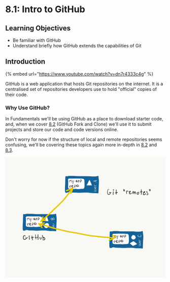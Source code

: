 # 8.1: Intro to GitHub

## Learning Objectives

- Be familiar with GitHub
- Understand briefly how GitHub extends the capabilities of Git

## Introduction

{% embed url="https://www.youtube.com/watch?v=dn7r4333c4g" %}

GitHub is a web application that hosts Git repositories on the internet. It is a centralised set of repositories developers use to hold "official" copies of their code.

### Why Use GitHub?

In Fundamentals we'll be using GitHub as a place to download starter code, and, when we cover [8.2](8.2-github-fork-and-clone.md) (GitHub Fork and Clone) we'll use it to submit projects and store our code and code versions online.

Don't worry for now if the structure of local and remote repositories seems confusing, we'll be covering these topics again more in-depth in [8.2](8.2-github-fork-and-clone.md) and [8.3](8.4-github-repo-browsing.md).

![A Git "remote" is a shared copy of a code repository, typically hosted on a platform like GitHub](../.gitbook/assets/remotes.png)
